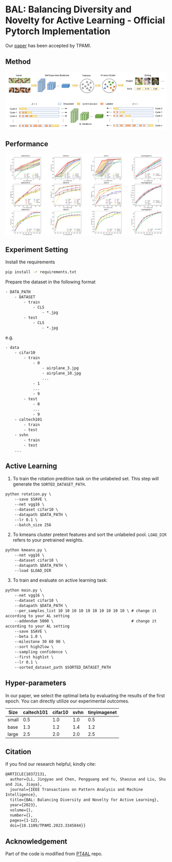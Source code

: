 # BAL: Balancing Diversity and Novelty for Active Learning - Official Pytorch Implementation

Our [paper](https://ieeexplore.ieee.org/document/10372131/) has been accepted by TPAMI.

## Method
![framework](imgs/framework.png)

## Performance
![performance](imgs/performance.png)

## Experiment Setting
Install the requirements
```bash
pip install -r requirements.txt
```

Prepare the dataset in the following format
```
- DATA_PATH
    - DATASET
        - train
            - CLS
                - *.jpg
        - test
            - CLS
                - *.jpg
```
e.g.
```
- data
    - cifar10
        - train
            - 0 
                - airplane_3.jpg
                - airplane_10.jpg
                ...
            - 1 
            ...
            - 9
        - test
            - 0
            ...
            - 9
    - caltech101
        - train
        - test
    - svhn 
        - train
        - test
    ...
```

## Active Learning
1. To train the rotation predition task on the unlabeled set. This step will generate the ```SORTED_DATASET_PATH```.
```
python rotation.py \
    --save $SAVE \
    --net vgg16 \
    --dataset cifar10 \
    --datapath $DATA_PATH \
    --lr 0.1 \
    --batch_size 256
```

2. To kmeans cluster pretext features and sort the unlabeled pool. ```LOAD_DIR``` refers to your pretrained weights.
```
python kmeans.py \
    --net vgg16 \
    --dataset cifar10 \
    --datapath $DATA_PATH \
    --load $LOAD_DIR 
```

3. To train and evaluate on active learning task:
```
python main.py \
    --net vgg16 \
    --dataset cifar10 \
    --datapath $DATA_PATH \
    --per_samples_list 10 10 10 10 10 10 10 10 10 10 \ # change it according to your AL setting
    --addendum 5000 \                                  # change it according to your AL setting
    --save $SAVE \
    --beta 1.0 \
    --milestone 30 60 90 \
    --sort high2low \
    --sampling confidence \
    --first high1st \
    --lr 0.1 \
    --sorted_dataset_path $SORTED_DATASET_PATH
```

## Hyper-parameters

In our paper, we select the optimal beta by evaluating the results of the first epoch. You can directly utilize our experimental outcomes.

| Size   | caltech101 | cifar10 | svhn | tinyimagenet |
|--------|------------|---------|------|--------------|
| small  | 0.5        | 1.0     | 1.0  | 0.5          |
| base   | 1.3        | 1.2     | 1.4  | 1.2          |
| large  | 2.5        | 2.0     | 2.0  | 2.5          |

## Citation
If you find our research helpful, kindly cite:
```
@ARTICLE{10372131,
  author={Li, Jingyao and Chen, Pengguang and Yu, Shaozuo and Liu, Shu and Jia, Jiaya},
  journal={IEEE Transactions on Pattern Analysis and Machine Intelligence}, 
  title={BAL: Balancing Diversity and Novelty for Active Learning}, 
  year={2023},
  volume={},
  number={},
  pages={1-12},
  doi={10.1109/TPAMI.2023.3345844}}
```

## Acknowledgement
Part of the code is modified from [PT4AL](https://github.com/johnsk95/PT4AL) repo.